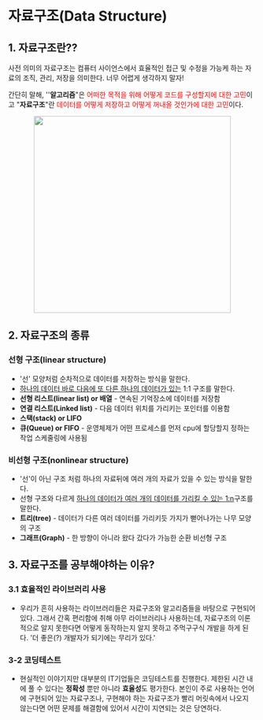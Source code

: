 # 자료구조(Data Structure)

## 1. 자료구조란??

사전 의미의 자료구조는 컴퓨터 사이언스에서 효율적인 접근 및 수정을 가능케 하는 자료의 조직, 관리, 저장을 의미한다.
너무 어렵게 생각하지 말자!

간단히 말해, ''**알고리즘**"은 <span style=color:red>어떠한 목적을 위해 어떻게 코드를 구성할지에 대한 고민</span>이고
"**자료구조**"란 <span style=color:red>데이터를 어떻게 저장하고 어떻게 꺼내올 것인가에 대한 고민</span>이다. 

<p align="center"><img src="http://postfiles9.naver.net/MjAxOTA1MDFfMTk0/MDAxNTU2Njg2MTQzNzg3.ZsvtPxkjyOSfrQUQdLlK7Rrwve70BYqRPfQXIaqaDN0g.5kHRfOd436gY4XF84RlpRSyL28cxFh9CHmdYbNVS7pwg.PNG.dilrong/%EC%9E%90%EB%A3%8C%EA%B5%AC%EC%A1%B0.png?type=w773" width="400px"/></p>



## 2. 자료구조의 종류

### 선형 구조(linear structure)

- '선' 모양처럼 순차적으로 데이터를 저장하는 방식을 말한다. 
- <u>하나의 데이터 바로 다음에 또 다른 하나의 데이터가 있는</u> 1:1 구조를 말한다.
- **선형 리스트(linear list) or 배열** - 연속된 기억장소에 데이터를 저장함
- **연결 리스트(Linked list)** - 다음 데이터 위치를 가리키는 포인터를 이용함
- **스택(stack) or LIFO**
- **큐(Queue) or FIFO** - 운영체제가 어떤 프로세스를 먼저 cpu에 할당할지 정하는 작업 스케줄링에 사용됨



### 비선형 구조(nonlinear structure)

- '선'이 아닌 구조 처럼 하나의 자료뒤에 여러 개의 자료가 있을 수 있는 방식을 말한다.
- 선형 구조와 다르게 <u>하나의 데이터가 여러 개의 데이터를 가리킬 수 있는 1:n</u>구조를 말한다.
- **트리(tree)** - 데이터가 다른 여러 데이터를 가리키듯 가지가 뻗어나가는 나무 모양의 구조
- **그래프(Graph)** - 한 방향이 아니라 왔다 갔다가 가능한 순환 비선형 구조



## 3. 자료구조를 공부해야하는 이유?

### 3.1 효율적인 라이브러리 사용

- 우리가 흔히 사용하는 라이브러리들은 자료구조와 알고리즘들을 바탕으로 구현되어 있다. 그래서 간혹 편리함에 취해 아무 라이브러리나 사용하는데, 자료구조의 이론적으로 알지 못한다면 어떻게 동작하는지 알지 못하고 주먹구구식 개발을 하게 된다. '더 좋은(?) 개발자가 되기에는 무리가 있다.'



### 3-2 코딩테스트

- 현실적인 이야기지만 대부분의 IT기업들은 코딩테스트를 진행한다. 제한된 시간 내에 풀 수 있다는 **정확성** 뿐만 아니라 **효율성**도 평가한다. 본인이 주로 사용하는 언어에 구현되어 있는 자료구조나, 구현해야 하는 자료구조가 빨리 머릿속에서 나오지 않는다면 어떤 문제를 해결함에 있어서 시간이 지연되는 것은 당연하다.